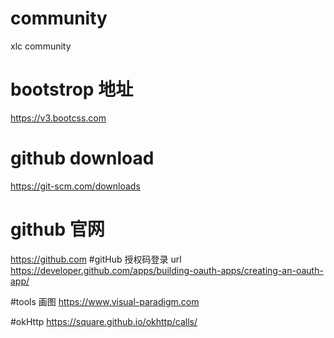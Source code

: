 # community
xlc community
 # bootstrop 地址
https://v3.bootcss.com
# github download
https://git-scm.com/downloads
# github 官网
https://github.com
#gitHub   授权码登录 url
https://developer.github.com/apps/building-oauth-apps/creating-an-oauth-app/

#tools 画图
https://www.visual-paradigm.com

#okHttp
https://square.github.io/okhttp/calls/

